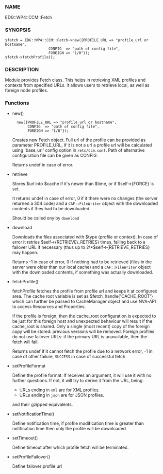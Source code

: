 ### NAME

EDG::WP4::CCM::Fetch

### SYNOPSIS

    $fetch = EDG::WP4::CCM::Fetch->new({PROFILE_URL => "profile_url or hostname",
                        CONFIG  => "path of config file",
                        FOREIGN => "1/0"});
    $fetch->fetchProfile();

### DESCRIPTION

Module provides Fetch class. This helps in retrieving XML profiles and
contexts from specified URLs. It allows users to retrieve local, as
well as foreign node profiles.

### Functions

- new()

        new({PROFILE_URL => "profile_url or hostname",
             CONFIG  => "path of config file",
             FOREIGN => "1/0"});

    Creates new Fetch object. Full url of the profile can be provided as
    parameter PROFILE\_URL, if it is not a url a profile url will be
    calculated using 'base\_url' config option in `/etc/ccm.conf`.  Path of
    alternative configuration file can be given as CONFIG.

    Returns undef in case of error.

- retrieve

    Stores $url into $cache if it's newer than $time, or if $self->{FORCE}
    is set.

    It returns undef in case of error, 0 if it there were no changes (the
    server returned a 304 code) and a `CAF::FileWriter` object with the
    downloaded contents if they had to be downloaded.

    Should be called ony by `download`

- download

    Downloads the files associated with $type (profile or context). In
    case of error it retries $self->{RETRIEVE\_RETRIES} times, falling back
    to a failover URL if necessary (thus up to 2\*$self->{RETRIEVE\_RETRIES}
    may happen.

    Returns -1 in case of error, 0 if nothing had to be retrieved (files
    in the server were older than our local cache) and a `CAF::FileWriter`
    object with the downloaded contents, if something was actually
    downloaded.

- fetchProfile()

    fetchProfile  fetches the  profile  from  profile  url and keeps it at
    configured area.  The  cache  root variable is set as
    $fetch\_handle{'CACHE\_ROOT'} which can further be passed to CacheManager
    object and use NVA-API to access Resources and Properties.

    If the profile is foreign, then the cache\_root configuration is expected
    to be just for this foreign host and unexpected behaviour will result
    if the cache\_root is shared. Only a single (most recent) copy of the
    foreign copy will be stored: previous versions will be removed. Foreign
    profiles do not use failover URLs: if the primary URL is unavailable,
    then the fetch will fail.

    Returns undef if it cannot fetch the profile due to a network error,
    \-1 in case of other failure, `SUCCESS` in case of successful fetch.

- setProfileFormat

    Define the profile format. If receives an argument, it will use it
    with no further questions. If not, it will try to derive it from the
    URL, being:

    - URLs ending in `xml` are for XML profiles.
    - URLs ending in `json` are for JSON profiles.

    and their gzipped equivalents.

- setNotificationTime()

    Define notification time, if profile modification time is greater than
    notification time then only the profile will be downloaded

- setTimeout()

    Define timeout after which profile fetch will be terminated.

- setProfileFailover()

    Define failover profile url
